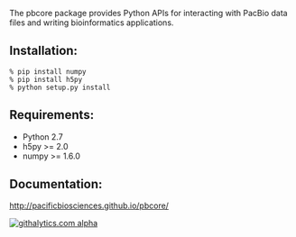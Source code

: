 
The pbcore package provides Python APIs for interacting with PacBio
data files and writing bioinformatics applications.

Installation:
-------------
    % pip install numpy
    % pip install h5py
    % python setup.py install

Requirements:
-------------
- Python 2.7
- h5py >= 2.0
- numpy >= 1.6.0

Documentation:
--------------
http://pacificbiosciences.github.io/pbcore/

[![githalytics.com alpha](https://cruel-carlota.pagodabox.com/720f27c5c0e76f68ea1a1a13866dca1f "githalytics.com")](http://githalytics.com/PacificBiosciences/pbcore)
